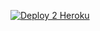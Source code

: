
[![Deploy 2 Heroku](https://www.herokucdn.com/deploy/button.svg)](https://heroku.com/deploy?template=https://github.com/ForKerBro/Imran-Khan )
